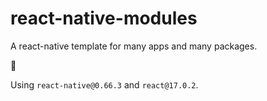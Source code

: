 # react-native-modules
A react-native template for many apps and many packages.

:construction:

Using `react-native@0.66.3` and `react@17.0.2`.
